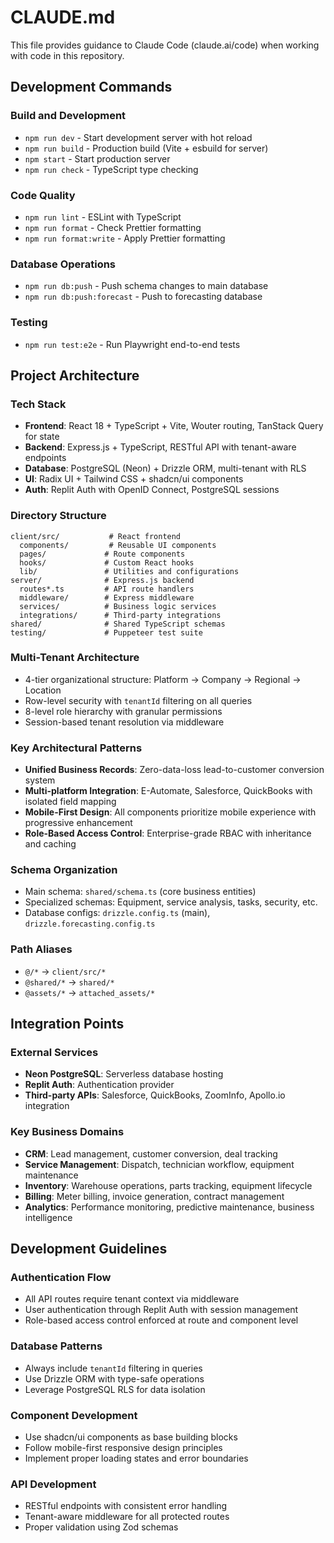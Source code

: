 # CLAUDE.md

This file provides guidance to Claude Code (claude.ai/code) when working with code in this repository.

## Development Commands

### Build and Development
- `npm run dev` - Start development server with hot reload
- `npm run build` - Production build (Vite + esbuild for server)
- `npm start` - Start production server
- `npm run check` - TypeScript type checking

### Code Quality
- `npm run lint` - ESLint with TypeScript
- `npm run format` - Check Prettier formatting
- `npm run format:write` - Apply Prettier formatting

### Database Operations
- `npm run db:push` - Push schema changes to main database
- `npm run db:push:forecast` - Push to forecasting database

### Testing
- `npm run test:e2e` - Run Playwright end-to-end tests

## Project Architecture

### Tech Stack
- **Frontend**: React 18 + TypeScript + Vite, Wouter routing, TanStack Query for state
- **Backend**: Express.js + TypeScript, RESTful API with tenant-aware endpoints
- **Database**: PostgreSQL (Neon) + Drizzle ORM, multi-tenant with RLS
- **UI**: Radix UI + Tailwind CSS + shadcn/ui components
- **Auth**: Replit Auth with OpenID Connect, PostgreSQL sessions

### Directory Structure
```
client/src/           # React frontend
  components/         # Reusable UI components
  pages/             # Route components
  hooks/             # Custom React hooks
  lib/               # Utilities and configurations
server/              # Express.js backend
  routes*.ts         # API route handlers
  middleware/        # Express middleware
  services/          # Business logic services
  integrations/      # Third-party integrations
shared/              # Shared TypeScript schemas
testing/             # Puppeteer test suite
```

### Multi-Tenant Architecture
- 4-tier organizational structure: Platform → Company → Regional → Location
- Row-level security with `tenantId` filtering on all queries
- 8-level role hierarchy with granular permissions
- Session-based tenant resolution via middleware

### Key Architectural Patterns
- **Unified Business Records**: Zero-data-loss lead-to-customer conversion system
- **Multi-platform Integration**: E-Automate, Salesforce, QuickBooks with isolated field mapping
- **Mobile-First Design**: All components prioritize mobile experience with progressive enhancement
- **Role-Based Access Control**: Enterprise-grade RBAC with inheritance and caching

### Schema Organization
- Main schema: `shared/schema.ts` (core business entities)
- Specialized schemas: Equipment, service analysis, tasks, security, etc.
- Database configs: `drizzle.config.ts` (main), `drizzle.forecasting.config.ts`

### Path Aliases
- `@/*` → `client/src/*`
- `@shared/*` → `shared/*`
- `@assets/*` → `attached_assets/*`

## Integration Points

### External Services
- **Neon PostgreSQL**: Serverless database hosting
- **Replit Auth**: Authentication provider
- **Third-party APIs**: Salesforce, QuickBooks, ZoomInfo, Apollo.io integration

### Key Business Domains
- **CRM**: Lead management, customer conversion, deal tracking
- **Service Management**: Dispatch, technician workflow, equipment maintenance
- **Inventory**: Warehouse operations, parts tracking, equipment lifecycle
- **Billing**: Meter billing, invoice generation, contract management
- **Analytics**: Performance monitoring, predictive maintenance, business intelligence

## Development Guidelines

### Authentication Flow
- All API routes require tenant context via middleware
- User authentication through Replit Auth with session management
- Role-based access control enforced at route and component level

### Database Patterns
- Always include `tenantId` filtering in queries
- Use Drizzle ORM with type-safe operations
- Leverage PostgreSQL RLS for data isolation

### Component Development
- Use shadcn/ui components as base building blocks
- Follow mobile-first responsive design principles
- Implement proper loading states and error boundaries

### API Development
- RESTful endpoints with consistent error handling
- Tenant-aware middleware for all protected routes
- Proper validation using Zod schemas